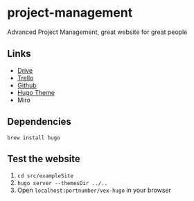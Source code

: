 # project-management
Advanced Project Management, great website for great people

## Links
* [Drive](https://drive.google.com/drive/folders/1XeDhKQ3tBVu-bmBXwvTrYcLQpHdynRCz?usp=sharing)
* [Trello](https://trello.com/invite/b/zF3XL2sX/adb55d3d1c35d87101e189340013c3a9/project-management)
* [Github](https://github.com/Yann21/project-management)
* [Hugo Theme](https://themes.gohugo.io/vex-hugo/)
* Miro

## Dependencies
`brew install hugo`

## Test the website
1. `cd src/exampleSite`
2. `hugo server --themesDir ../..`
3. Open `localhost:portnumber/vex-hugo` in your browser
